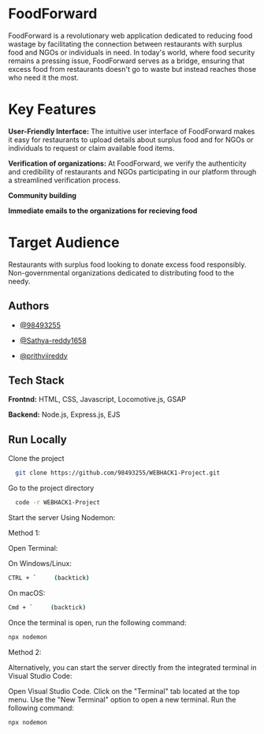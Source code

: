 
# FoodForward

FoodForward is a revolutionary web application dedicated to reducing food wastage by facilitating the connection between restaurants with surplus food and NGOs or individuals in need. In today's world, where food security remains a pressing issue, FoodForward serves as a bridge, ensuring that excess food from restaurants doesn't go to waste but instead reaches those who need it the most.

# Key Features

**User-Friendly Interface:** 
The intuitive user interface of FoodForward makes it easy for restaurants to upload details about surplus food and for NGOs or individuals to request or claim available food items.

**Verification of organizations:** 
At FoodForward, we verify the authenticity and credibility of restaurants and NGOs participating in our platform through a streamlined verification process.

**Community building**

**Immediate emails to the organizations for recieving food**

# Target Audience

Restaurants with surplus food looking to donate excess food responsibly.
Non-governmental organizations dedicated to distributing food to the needy.

## Authors


- [@98493255](https://github.com/98493255)

- [@Sathya-reddy1658](https://github.com/Sathya-reddy1658)

- [@prithviireddy](https://github.com/prithviireddy)

## Tech Stack

**Frontnd:** HTML, CSS, Javascript, Locomotive.js, GSAP

**Backend:** Node.js, Express.js, EJS



## Run Locally

Clone the project

```bash
  git clone https://github.com/98493255/WEBHACK1-Project.git
```

Go to the project directory

```bash
  code -r WEBHACK1-Project
```


Start the server
Using Nodemon:

Method 1:

Open Terminal:

On Windows/Linux:

```bash
CTRL + `     (backtick)
```

On macOS:

```bash
Cmd + `     (backtick)
```
Once the terminal is open, run the following command:

```bash
npx nodemon
```

Method 2:

Alternatively, you can start the server directly from the integrated terminal in Visual Studio Code:

Open Visual Studio Code.
Click on the "Terminal" tab located at the top menu.
Use the "New Terminal" option to open a new terminal.
Run the following command:

```bash
npx nodemon
```
